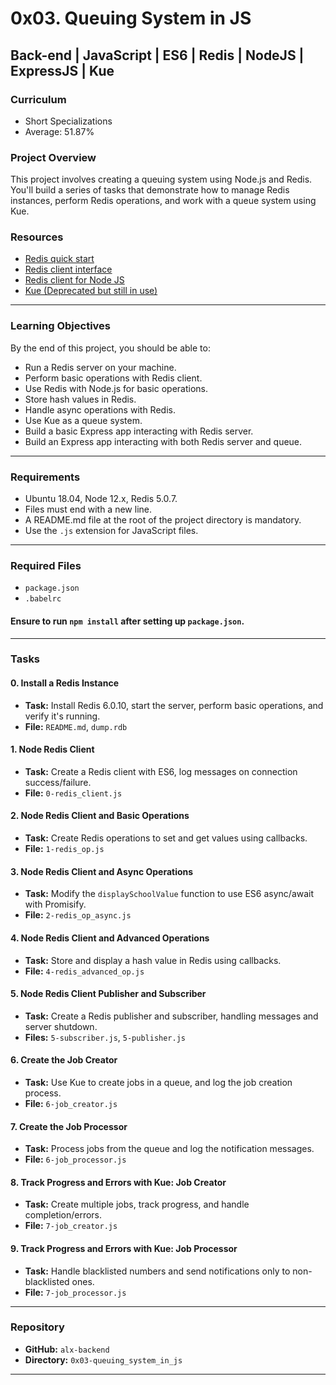# 0x03. Queuing System in JS

## Back-end | JavaScript | ES6 | Redis | NodeJS | ExpressJS | Kue

### Curriculum
- Short Specializations
- Average: 51.87%

### Project Overview
This project involves creating a queuing system using Node.js and Redis. You'll build a series of tasks that demonstrate how to manage Redis instances, perform Redis operations, and work with a queue system using Kue.



### Resources
- [Redis quick start](https://redis.io/downloads/)
- [Redis client interface](https://github.com/redis/node-redis)
- [Redis client for Node JS](https://github.com/redis/node-redis)
- [Kue (Deprecated but still in use)](https://github.com/Automattic/kue)

---

### Learning Objectives
By the end of this project, you should be able to:
- Run a Redis server on your machine.
- Perform basic operations with Redis client.
- Use Redis with Node.js for basic operations.
- Store hash values in Redis.
- Handle async operations with Redis.
- Use Kue as a queue system.
- Build a basic Express app interacting with Redis server.
- Build an Express app interacting with both Redis server and queue.

---

### Requirements
- Ubuntu 18.04, Node 12.x, Redis 5.0.7.
- Files must end with a new line.
- A README.md file at the root of the project directory is mandatory.
- Use the `.js` extension for JavaScript files.

---

### Required Files
- `package.json`
- `.babelrc`

#### **Ensure to run `npm install` after setting up `package.json`.**

---

### Tasks

#### 0. Install a Redis Instance
- **Task:** Install Redis 6.0.10, start the server, perform basic operations, and verify it's running.
- **File:** `README.md`, `dump.rdb`

#### 1. Node Redis Client
- **Task:** Create a Redis client with ES6, log messages on connection success/failure.
- **File:** `0-redis_client.js`

#### 2. Node Redis Client and Basic Operations
- **Task:** Create Redis operations to set and get values using callbacks.
- **File:** `1-redis_op.js`

#### 3. Node Redis Client and Async Operations
- **Task:** Modify the `displaySchoolValue` function to use ES6 async/await with Promisify.
- **File:** `2-redis_op_async.js`

#### 4. Node Redis Client and Advanced Operations
- **Task:** Store and display a hash value in Redis using callbacks.
- **File:** `4-redis_advanced_op.js`

#### 5. Node Redis Client Publisher and Subscriber
- **Task:** Create a Redis publisher and subscriber, handling messages and server shutdown.
- **Files:** `5-subscriber.js`, `5-publisher.js`

#### 6. Create the Job Creator
- **Task:** Use Kue to create jobs in a queue, and log the job creation process.
- **File:** `6-job_creator.js`

#### 7. Create the Job Processor
- **Task:** Process jobs from the queue and log the notification messages.
- **File:** `6-job_processor.js`

#### 8. Track Progress and Errors with Kue: Job Creator
- **Task:** Create multiple jobs, track progress, and handle completion/errors.
- **File:** `7-job_creator.js`

#### 9. Track Progress and Errors with Kue: Job Processor
- **Task:** Handle blacklisted numbers and send notifications only to non-blacklisted ones.
- **File:** `7-job_processor.js`

---

### Repository
- **GitHub:** `alx-backend`
- **Directory:** `0x03-queuing_system_in_js`

---


